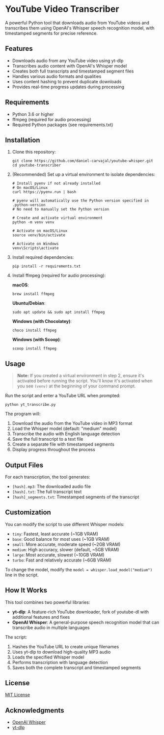 # YouTube Video Transcriber

A powerful Python tool that downloads audio from YouTube videos and transcribes them using OpenAI's Whisper speech recognition model, with timestamped segments for precise reference.

## Features

- Downloads audio from any YouTube video using yt-dlp
- Transcribes audio content with OpenAI's Whisper model
- Creates both full transcripts and timestamped segment files
- Handles various audio formats and qualities
- Uses content hashing to prevent duplicate downloads
- Provides real-time progress updates during processing

## Requirements

- Python 3.6 or higher
- ffmpeg (required for audio processing)
- Required Python packages (see requirements.txt)

## Installation

1. Clone this repository:
   ```
   git clone https://github.com/daniel-carvajal/youtube-whisper.git
   cd youtube-transcriber
   ```

2. (Recommended) Set up a virtual environment to isolate dependencies:
   ```
   # Install pyenv if not already installed
   # On macOS/Linux
   curl https://pyenv.run | bash
   
   # pyenv will automatically use the Python version specified in .python-version
   # No need to manually set the Python version
   
   # Create and activate virtual environment
   python -m venv venv
   
   # Activate on macOS/Linux
   source venv/bin/activate
   
   # Activate on Windows
   venv\Scripts\activate
   ```

3. Install required dependencies:
   ```
   pip install -r requirements.txt
   ```

4. Install ffmpeg (required for audio processing):
   
   **macOS**:
   ```
   brew install ffmpeg
   ```
   
   **Ubuntu/Debian**:
   ```
   sudo apt update && sudo apt install ffmpeg
   ```
   
   **Windows (with Chocolatey)**:
   ```
   choco install ffmpeg
   ```
   
   **Windows (with Scoop)**:
   ```
   scoop install ffmpeg
   ```

## Usage

> **Note:** If you created a virtual environment in step 2, ensure it's activated before running the script. You'll know it's activated when you see `(venv)` at the beginning of your command prompt.

Run the script and enter a YouTube URL when prompted:

```
python yt_transcribe.py
```

The program will:
1. Download the audio from the YouTube video in MP3 format
2. Load the Whisper model (default: "medium" model)
3. Transcribe the audio with English language detection
4. Save the full transcript to a text file
5. Create a separate file with timestamped segments
6. Display progress throughout the process

## Output Files

For each transcription, the tool generates:
- `[hash].mp3`: The downloaded audio file
- `[hash].txt`: The full transcript text
- `[hash]_segments.txt`: Timestamped segments of the transcript

## Customization

You can modify the script to use different Whisper models:

- `tiny`: Fastest, least accurate (~1GB VRAM)
- `base`: Good balance for most uses (~1GB VRAM)
- `small`: More accurate, moderate speed (~2GB VRAM)
- `medium`: High accuracy, slower (default, ~5GB VRAM)
- `large`: Most accurate, slowest (~10GB VRAM)
- `turbo`: Fast and relatively accurate (~6GB VRAM)

To change the model, modify the `model = whisper.load_model("medium")` line in the script.

## How It Works

This tool combines two powerful libraries:
- **yt-dlp**: A feature-rich YouTube downloader, fork of youtube-dl with additional features and fixes
- **OpenAI Whisper**: A general-purpose speech recognition model that can transcribe audio in multiple languages

The script:
1. Hashes the YouTube URL to create unique filenames
2. Uses yt-dlp to download high-quality MP3 audio
3. Loads the specified Whisper model
4. Performs transcription with language detection
5. Saves both the complete transcript and timestamped segments

## License

[MIT License](LICENSE)

## Acknowledgments

- [OpenAI Whisper](https://github.com/openai/whisper)
- [yt-dlp](https://github.com/yt-dlp/yt-dlp)